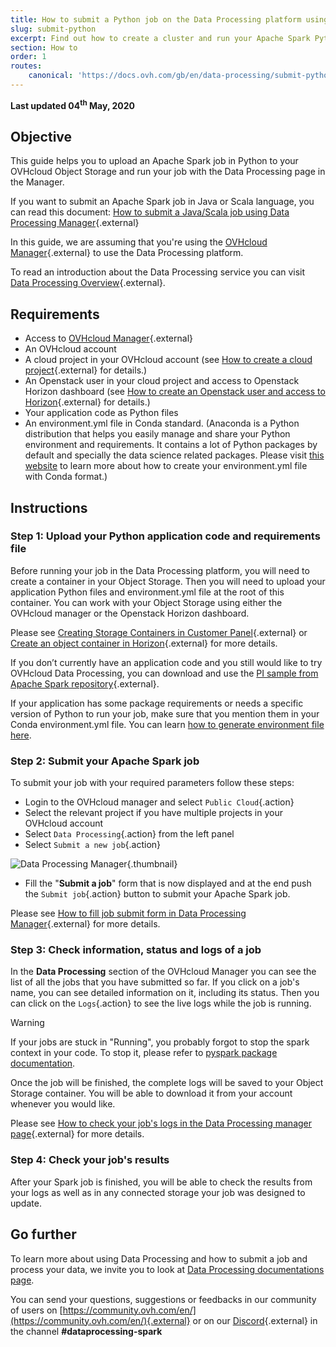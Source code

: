 ```yaml
---
title: How to submit a Python job on the Data Processing platform using the OVHcloud manager
slug: submit-python
excerpt: Find out how to create a cluster and run your Apache Spark Python job with Data Processing platform using the OVHcloud manager
section: How to
order: 1
routes:
    canonical: 'https://docs.ovh.com/gb/en/data-processing/submit-python/'
---
```


**Last updated 04<sup>th</sup> May, 2020**

## Objective
This guide helps you to upload an Apache Spark job in Python to your OVHcloud Object Storage and run your job with the Data Processing page in the Manager.

If you want to submit an Apache Spark job in Java or Scala language, you can read this document: [How to submit a Java/Scala job using Data Processing Manager](../submit-javascala/){.external}

In this guide, we are assuming that you're using the [OVHcloud Manager](https://www.ovh.com/auth/?action=gotomanager&from=https://www.ovh.es/&ovhSubsidiary=es){.external} to use the Data Processing platform.

To read an introduction about the Data Processing service you can visit [Data Processing Overview](../overview){.external}.

## Requirements
- Access to [OVHcloud Manager](https://www.ovh.com/auth/?action=gotomanager&from=https://www.ovh.es/&ovhSubsidiary=es){.external}
- An OVHcloud account
- A cloud project in your OVHcloud account (see [How to create a cloud project](../../public-cloud/create_a_public_cloud_project/){.external} for details.)
- An Openstack user in your cloud project and access to Openstack Horizon dashboard (see [How to create an Openstack user and access to Horizon](../../public-cloud/configure_user_access_to_horizon/){.external} for details.)
- Your application code as Python files
- An environment.yml file in Conda standard.  (Anaconda is a Python distribution that helps you easily manage and share your Python environment and requirements. It contains a lot of Python packages by default and specially the data science related packages. Please visit [this website](https://docs.conda.io/projects/conda/en/latest/user-guide/tasks/manage-environments.html#sharing-an-environment) to learn more about how to create your environment.yml file with Conda format.)

## Instructions

### Step 1: Upload your Python application code and requirements file

Before running your job in the Data Processing platform, you will need to create a container in your Object Storage. Then you will need to upload your application Python files and environment.yml file at the root of this container. You can work with your Object Storage using either the OVHcloud manager or the Openstack Horizon dashboard.

Please see [Creating Storage Containers in Customer Panel](https://docs.ovh.com/es/storage/object-storage/pcs/create-container/){.external} or [Create an object container in Horizon](../../storage/create_an_object_container/){.external} for more details.


If you don’t currently have an application code and you still would like to try OVHcloud Data Processing, you can download and use the [PI sample from Apache Spark repository](https://github.com/apache/spark/blob/master/examples/src/main/python/pi.py){.external}.

If your application has some package requirements or needs a specific version of Python to run your job, make sure that you mention them in your Conda environment.yml file. You can learn [how to generate environment file here](../generate-environment).

### Step 2: Submit your Apache Spark job
To submit your job with your required parameters follow these steps:

- Login to the OVHcloud manager and select `Public Cloud`{.action}
- Select the relevant project if you have multiple projects in your OVHcloud account
- Select `Data Processing`{.action} from the left panel
- Select `Submit a new job`{.action}

![Data Processing Manager](images/dataprocessingmanager.png){.thumbnail}

- Fill the "**Submit a job**" form that is now displayed and at the end push the `Submit job`{.action} button to submit your Apache Spark job.

Please see [How to fill job submit form in Data Processing Manager](../job-submit-form){.external} for more details.

### Step 3: Check information, status and logs of a job
In the **Data Processing** section of the OVHcloud Manager you can see the list of all the jobs that you have submitted so far. If you click on a job's name, you can see detailed information on it, including its status. Then you can click on the `Logs`{.action} to see the live logs while the job is running.

> [!warning]
> If your jobs are stuck in "Running", you probably forgot to stop the spark context in your code. To stop it, please refer to [pyspark package documentation](https://spark.apache.org/docs/latest/api/python/).

Once the job will be finished, the complete logs will be saved to your Object Storage container. You will be able to download it from your account whenever you would like.

Please see [How to check your job's logs in the Data Processing manager page](../check-logs){.external} for more details.

### Step 4: Check your job's results
After your Spark job is finished, you will be able to check the results from your logs as well as in any connected storage your job was designed to update.

## Go further

To learn more about using Data Processing and how to submit a job and process your data, we invite you to look at [Data Processing documentations page](../).

You can send your questions, suggestions or feedbacks in our community of users on [https://community.ovh.com/en/](https://community.ovh.com/en/){.external} or on our [Discord](https://discord.gg/VVvZg8NCQM){.external} in the channel **#dataprocessing-spark**

